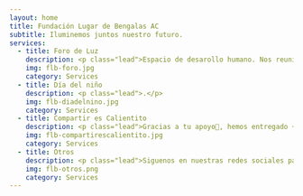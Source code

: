 ```yaml
---
layout: home
title: Fundación Lugar de Bengalas AC
subtitle: Iluminemos juntos nuestro futuro.
services:
  - title: Foro de Luz
    description: <p class="lead">Espacio de desarollo humano. Nos reunimos todos los Lunes 5 pm hora CDMX.</p>
    img: flb-foro.jpg
    category: Services
  - title: Día del niño
    description: <p class="lead">.</p>
    img: flb-diadelnino.jpg
    category: Services
  - title: Compartir es Calientito
    description: <p class="lead">Gracias a tu apoyo🥳, hemos entregado +4,000 prendas que abrigarán el cuerpo hombres, mujeres y niños en situación vulnerable. Con cada prenda entregada les transmitimos que existen personas a las que les importa su bienestar y su salud.</p>
    img: flb-compartirescalientito.jpg
    category: Services
  - title: Otros
    description: <p class="lead">Siguenos en nuestras redes sociales para enterarte de novedades.</p>
    img: flb-otros.png
    category: Services
---
```

